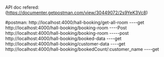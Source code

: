 API doc refered:(https://documenter.getpostman.com/view/30449072/2s9YeK3Vc8)


#postman:
http://localhost:4000/hall-booking/get-all-room   ----get
http://localhost:4000/hall-booking/booking-room   ----Post
http://localhost:4000/hall-booking/booking-room  -----post
http://localhost:4000/hall-booking/booked-data    ----get
http://localhost:4000/hall-booking/customer-data   ----get
http://localhost:4000/hall-booking/bookedCount/:customer_name  ----get